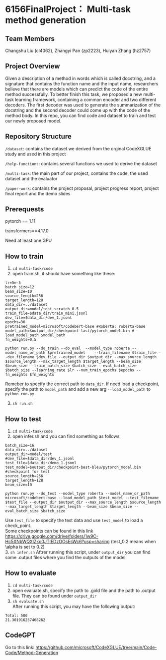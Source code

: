 # 6156FinalProject： Multi-task method generation

## Team Members
Changshu Liu (cl4062), Zhangyi Pan (zp2223), Huiyan Zhang (hz2757)

## Project Overview
Given a description of a method in words which is called docstring, and a signature that contains the function name and the input name, researchers believe that there are models which can predict the code of the entire method successfully. To better finish this task, we proposed a new multi-task learning framework, containing a common encoder and two different decoders. The first decoder was used to generate the summarization of the docstring and the second decoder could come up with the code of the method body. In this repo, you can find code and dataset to train and test our newly proposed model. 

## Repository Structure
`/dataset`: contains the dataset we derived from the orginal CodeXGLUE study and used in this project

`/help-functions`: contains several functions we used to derive the dataset

`/multi-task`: the main part of our project, contains the code, the used dataset and the evaluator

`/paper-work`: contains the project proposal, project progress report, project final report and the demo slides

## Prerequests
pytorch == 1.11

transformers==4.17.0

Need at least one GPU

## How to train
1. `cd multi-task/code`
2. open train.sh, it should have something like these:  
```
lr=5e-5  
batch_size=12  
beam_size=10  
source_length=256  
target_length=128  
data_dir=../dataset  
output_dir=model/test_scratch_0.5  
train_file=$data_dir/train_mini.jsonl  
dev_file=$data_dir/dev_1.jsonl  
epochs=30  
pretrained_model=microsoft/codebert-base #Roberta: roberta-base  
model_path=$output_dir/checkpoint-last/pytorch_model.bin #--load_model_path $model_path  
fn_weights=0.5  

python run.py --do_train --do_eval  --model_type roberta --model_name_or_path $pretrained_model    --train_filename $train_file --dev_filename $dev_file --output_dir $output_dir --max_source_length $source_length --max_target_length $target_length --beam_size $beam_size --train_batch_size $batch_size --eval_batch_size $batch_size --learning_rate $lr --num_train_epochs $epochs --fn_weights $fn_weights
```


Remeber to specify the correct path to `data_dir`. If need  load a checkpoint, specify the path to `model_path` and add a new arg `--load_model_path` to `python run.py`

3. `sh run.sh`

## How to test
1. `cd multi-task/code`
2. open infer.sh and you can find something as follows:
```
batch_size=16  
data_dir=../dataset  
output_dir=model/test  
#dev_file=$data_dir/dev_1.jsonl  
test_file=$data_dir/demo_1.jsonl  
test_model=$output_dir/checkpoint-best-bleu/pytorch_model.bin #checkpoint for test  
source_length=256  
target_length=128  
beam_size=10  

python run.py --do_test --model_type roberta --model_name_or_path microsoft/codebert-base --load_model_path $test_model --test_filename $test_file --output_dir $output_dir --max_source_length $source_length --max_target_length $target_length --beam_size $beam_size --eval_batch_size $batch_size
```
Use `test_file` to specify the test data and use `test_model` to load a check_point.  
Some checkpoints can be found in this link https://drive.google.com/drive/folders/1w9C-Hc5XNbWQXIZko0JTIEDzOOsEsWc6?usp=sharing
(test_0.2 means when \alpha is set to 0.2)   
3. `sh infer.sh`
Aftrer running this script, under `output_dir` you can find some .output files where you find the outputs of the model.

## How to evaluate
1. `cd multi-task/code`
2. open evaluate.sh, specify the path to .gold file and the path to .output file. They can be found under `output_dir`
3. `sh evaluate.sh`  
After running this script, you may have the following output:
```
Total: 500
21.301916237468262
```

## CodeGPT
Go to this link: https://github.com/microsoft/CodeXGLUE/tree/main/Code-Code/Method-Generation
